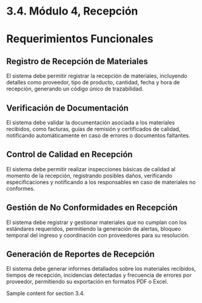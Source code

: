 # 3.4. Módulo 4, Recepción

# Requerimientos Funcionales  

## Registro de Recepción de Materiales  
El sistema debe permitir registrar la recepción de materiales, incluyendo detalles como proveedor, tipo de producto, cantidad, fecha y hora de recepción, generando un código único de trazabilidad.  

## Verificación de Documentación  
El sistema debe validar la documentación asociada a los materiales recibidos, como facturas, guías de remisión y certificados de calidad, notificando automáticamente en caso de errores o documentos faltantes.  

## Control de Calidad en Recepción  
El sistema debe permitir realizar inspecciones básicas de calidad al momento de la recepción, registrando posibles daños, verificando especificaciones y notificando a los responsables en caso de materiales no conformes.  

## Gestión de No Conformidades en Recepción  
El sistema debe registrar y gestionar materiales que no cumplan con los estándares requeridos, permitiendo la generación de alertas, bloqueo temporal del ingreso y coordinación con proveedores para su resolución.  

## Generación de Reportes de Recepción  
El sistema debe generar informes detallados sobre los materiales recibidos, tiempos de recepción, incidencias detectadas y frecuencia de errores por proveedor, permitiendo su exportación en formatos PDF o Excel.  


Sample content for section 3.4.
